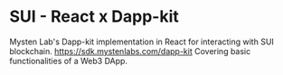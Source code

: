 # SUI - React x Dapp-kit

Mysten Lab's Dapp-kit implementation in React for interacting with SUI blockchain. https://sdk.mystenlabs.com/dapp-kit
Covering basic functionalities of a Web3 DApp.
